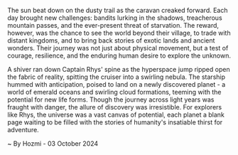 
The sun beat down on the dusty trail as the caravan creaked forward. Each day brought new challenges: bandits lurking in the shadows, treacherous mountain passes, and the ever-present threat of starvation.  The reward, however, was the chance to see the world beyond their village, to trade with distant kingdoms, and to bring back stories of exotic lands and ancient wonders.  Their journey was not just about physical movement, but a test of courage, resilience, and the enduring human desire to explore the unknown. 

A shiver ran down Captain Rhys' spine as the hyperspace jump ripped open the fabric of reality, spitting the cruiser into a swirling nebula. The starship hummed with anticipation, poised to land on a newly discovered planet - a world of emerald oceans and swirling cloud formations, teeming with the potential for new life forms.  Though the journey across light years was fraught with danger, the allure of discovery was irresistible. For explorers like Rhys, the universe was a vast canvas of potential, each planet a blank page waiting to be filled with the stories of humanity's insatiable thirst for adventure. 

~ By Hozmi - 03 October 2024
